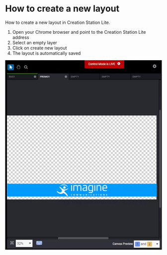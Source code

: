 <!--
Title : 2089219277_create_new_layout_howto

- Created : 2021-12-31 12:14
- Updated :
- Author : James Rivers
- Written against (version):
- Sources :
	- Versio 4.6 System Operations
- Author Notes :
- Tags : [!versio_graphics_moc](../../!versio_graphics_moc.md)
-->

# How to create a new layout
How to create a new layout in Creation Station Lite.

1. Open your Chrome browser and point to the Creation Station Lite address
2. Select an empty layer
3. Click on create new layout 
4. The layout is automatically saved

![](attachments/2021-12-31%2012.23.21.gif)


